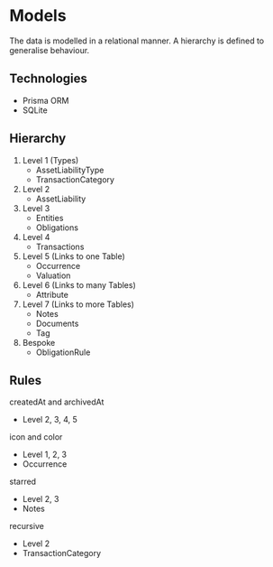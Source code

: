 # Models

The data is modelled in a relational manner. A hierarchy is defined to generalise behaviour.

## Technologies

- Prisma ORM
- SQLite

## Hierarchy

1. Level 1 (Types)
   - AssetLiabilityType
   - TransactionCategory
1. Level 2
   - AssetLiability
1. Level 3
   - Entities
   - Obligations
1. Level 4
   - Transactions
1. Level 5 (Links to one Table)
   - Occurrence
   - Valuation
1. Level 6 (Links to many Tables)
   - Attribute
1. Level 7 (Links to more Tables)
   - Notes
   - Documents
   - Tag
1. Bespoke
   - ObligationRule

## Rules

createdAt and archivedAt

- Level 2, 3, 4, 5

icon and color

- Level 1, 2, 3
- Occurrence

starred

- Level 2, 3
- Notes

recursive

- Level 2
- TransactionCategory
